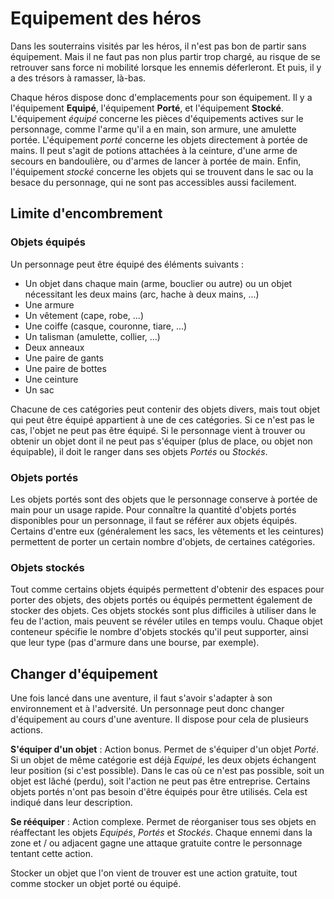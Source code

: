 # Equipement des héros

Dans les souterrains visités par les héros, il n'est pas bon de partir sans équipement. Mais il ne faut pas non plus partir trop chargé, au risque de se retrouver sans force ni mobilité lorsque les ennemis déferleront. Et puis, il y a des trésors à ramasser, là-bas.

Chaque héros dispose donc d'emplacements pour son équipement. Il y a l'équipement **Equipé**, l'équipement **Porté**, et l'équipement **Stocké**. L'équipement _équipé_ concerne les pièces d'équipements actives sur le personnage, comme l'arme qu'il a en main, son armure, une amulette portée. L'équipement _porté_ concerne les objets directement à portée de mains. Il peut s'agit de potions attachées à la ceinture, d'une arme de secours en bandoulière, ou d'armes de lancer à portée de main. Enfin, l'équipement _stocké_ concerne les objets qui se trouvent dans le sac ou la besace du personnage, qui ne sont pas accessibles aussi facilement.

## Limite d'encombrement

### Objets équipés

Un personnage peut être équipé des éléments suivants :

* Un objet dans chaque main (arme, bouclier ou autre) ou un objet nécessitant les deux mains (arc, hache à deux mains, ...)
* Une armure
* Un vêtement (cape, robe, ...)
* Une coiffe (casque, couronne, tiare, ...)
* Un talisman (amulette, collier, ...)
* Deux anneaux
* Une paire de gants
* Une paire de bottes
* Une ceinture
* Un sac

Chacune de ces catégories peut contenir des objets divers, mais tout objet qui peut être équipé appartient à une de ces catégories. Si ce n'est pas le cas, l'objet ne peut pas être équipé. Si le personnage vient à trouver ou obtenir un objet dont il ne peut pas s'équiper (plus de place, ou objet non équipable), il doit le ranger dans ses objets _Portés_ ou _Stockés_.

### Objets portés

Les objets portés sont des objets que le personnage conserve à portée de main pour un usage rapide. Pour connaître la quantité d'objets portés disponibles pour un personnage, il faut se référer aux objets équipés. Certains d'entre eux (généralement les sacs, les vêtements et les ceintures) permettent de porter un certain nombre d'objets, de certaines catégories.

### Objets stockés

Tout comme certains objets équipés permettent d'obtenir des espaces pour porter des objets, des objets portés ou équipés permettent également de stocker des objets. Ces objets stockés sont plus difficiles à utiliser dans le feu de l'action, mais peuvent se révéler utiles en temps voulu. Chaque objet conteneur spécifie le nombre d'objets stockés qu'il peut supporter, ainsi que leur type (pas d'armure dans une bourse, par exemple).

## Changer d'équipement

Une fois lancé dans une aventure, il faut s'avoir s'adapter à son environnement et à l'adversité. Un personnage peut donc changer d'équipement au cours d'une aventure. Il dispose pour cela de plusieurs actions.

**S'équiper d'un objet** : Action bonus. Permet de s'équiper d'un objet _Porté_. Si un objet de même catégorie est déjà _Equipé_, les deux objets échangent leur position (si c'est possible). Dans le cas où ce n'est pas possible, soit un objet est lâché (perdu), soit l'action ne peut pas être entreprise. Certains objets portés n'ont pas besoin d'être équipés pour être utilisés. Cela est indiqué dans leur description.

**Se rééquiper** : Action complexe. Permet de réorganiser tous ses objets en réaffectant les objets _Equipés_, _Portés_ et _Stockés_. Chaque ennemi dans la zone et / ou adjacent gagne une attaque gratuite contre le personnage tentant cette action.

Stocker un objet que l'on vient de trouver est une action gratuite, tout comme stocker un objet porté ou équipé.
